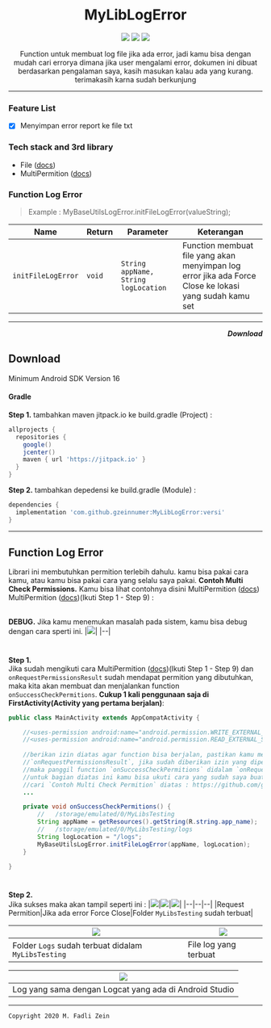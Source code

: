 <h1 align="center">
MyLibLogError
</h1>

<div align="center">
 <a><img src="https://img.shields.io/badge/Version-0.0.1-brightgreen.svg?style=flat"></a>
 <a><img src="https://img.shields.io/badge/ID-gzeinnumer-blue.svg?style=flat"></a>
 <a href="https://github.com/gzeinnumer"><img src="https://img.shields.io/github/followers/gzeinnumer?label=follow&style=social"></a>
 <p>Function untuk membuat log file jika ada error, jadi kamu bisa dengan mudah cari errorya dimana jika user mengalami error, dokumen ini dibuat berdasarkan pengalaman saya, kasih masukan kalau ada yang kurang. terimakasih karna sudah berkunjung</p>
</div>

---

### Feature List
- [x] Menyimpan error report ke file txt

### Tech stack and 3rd library
- File ([docs](https://developer.android.com/reference/java/io/File))
- MultiPermition ([docs](https://github.com/gzeinnumer/MultiPermition))

### Function Log Error
> Example : MyBaseUtilsLogError.initFileLogError(valueString);

| Name               | Return    | Parameter                            | Keterangan    | 
| ------------------ | --------- | ------------------------------------ | ------------- |
| `initFileLogError` | `void`    | `String appName, String logLocation` | Function membuat file yang akan menyimpan log error jika ada Force Close ke lokasi yang sudah kamu set |

---

<p align="end"><b><i>Download</i></b></p>

## Download

Minimum Android SDK Version 16

#### Gradle
**Step 1.** tambahkan maven jitpack.io ke build.gradle (Project) :
```gradle
allprojects {
  repositories {
    google()
    jcenter()
    maven { url 'https://jitpack.io' }
  }
}
```

**Step 2.** tambahkan depedensi ke build.gradle (Module) :
```gradle
dependencies {
  implementation 'com.github.gzeinnumer:MyLibLogError:versi'
}
```

---

## Function Log Error
Librari ini membutuhkan permition terlebih dahulu. kamu bisa pakai cara kamu, atau kamu bisa pakai cara yang selalu saya pakai.
**Contoh Multi Check Permissions.** Kamu bisa lihat contohnya disini MultiPermition ([docs](https://github.com/gzeinnumer/MultiPermition)) MultiPermition ([docs](https://github.com/gzeinnumer/MultiPermition))(Ikuti Step 1 - Step 9) :

\
**DEBUG.** Jika kamu menemukan masalah pada sistem, kamu bisa debug dengan cara sperti ini.
|![](https://github.com/gzeinnumer/MyLibLogError/blob/master/assets/debug.jpg)|
|--|

#
**Step 1.**
\
Jika sudah mengikuti cara MultiPermition ([docs](https://github.com/gzeinnumer/MultiPermition))(Ikuti Step 1 - Step 9) dan `onRequestPermissionsResult` sudah mendapat permition yang dibutuhkan, maka kita akan membuat dan menjalankan function `onSuccessCheckPermitions`. **Cukup 1 kali penggunaan saja di FirstActivity(Activity yang pertama berjalan)**:

```java
public class MainActivity extends AppCompatActivity {

    //<uses-permission android:name="android.permission.WRITE_EXTERNAL_STORAGE" />
    //<uses-permission android:name="android.permission.READ_EXTERNAL_STORAGE" />
    
    //berikan izin diatas agar function bisa berjalan, pastikan kamu menggunakan 
    //`onRequestPermissionsResult`, jika sudah diberikan izin yang diperlukan 
    //maka panggil function `onSuccessCheckPermitions` didalam `onRequestPermissionsResult` 
    //untuk bagian diatas ini kamu bisa ukuti cara yang sudah saya buat di repo saya yang lain. 
    //cari `Contoh Multi Check Permition` diatas : https://github.com/gzeinnumer/MultiPermition
    ...

    private void onSuccessCheckPermitions() {
        //   /storage/emulated/0/MyLibsTesting
        String appName = getResources().getString(R.string.app_name);
        //   /storage/emulated/0/MyLibsTesting/logs
        String logLocation = "/logs";
        MyBaseUtilsLogError.initFileLogError(appName, logLocation);
    }

}
```

#
**Step 2.**
\
Jika sukses maka akan tampil seperti ini :
|![](https://github.com/gzeinnumer/MyLibLogError/blob/master/assets/example1.jpg)|![](https://github.com/gzeinnumer/MyLibLogError/blob/master/assets/example2.jpg)|![](https://github.com/gzeinnumer/MyLibLogError/blob/master/assets/example3.jpg)|
|--|--|--|
|Request Permition|Jika ada error Force Close|Folder `MyLibsTesting` sudah terbuat|

|![](https://github.com/gzeinnumer/MyLibLogError/blob/master/assets/example4.jpg)|![](https://github.com/gzeinnumer/MyLibLogError/blob/master/assets/example5.jpg)|
|--|--|
|Folder `Logs` sudah terbuat didalam `MyLibsTesting`|File log yang terbuat|

|![](https://github.com/gzeinnumer/MyLibLogError/blob/master/assets/example6.jpg)|
|--|
|Log yang sama dengan Logcat yang ada di Android Studio|

---

```
Copyright 2020 M. Fadli Zein
```
